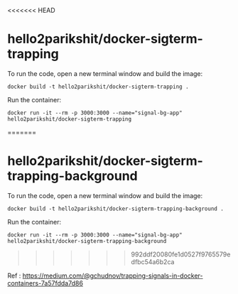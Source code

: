 <<<<<<< HEAD
# hello2parikshit/docker-sigterm-trapping

To run the code, open a new terminal window and build the image:

    docker build -t hello2parikshit/docker-sigterm-trapping .

Run the container:

    docker run -it --rm -p 3000:3000 --name="signal-bg-app" hello2parikshit/docker-sigterm-trapping 
=======
# hello2parikshit/docker-sigterm-trapping-background 

To run the code, open a new terminal window and build the image:

    docker build -t hello2parikshit/docker-sigterm-trapping-background .

Run the container:

    docker run -it --rm -p 3000:3000 --name="signal-bg-app" hello2parikshit/docker-sigterm-trapping-background 

>>>>>>> 992ddf20080fe1d0527f9765579edfbc54a6b2ca


Ref : https://medium.com/@gchudnov/trapping-signals-in-docker-containers-7a57fdda7d86
